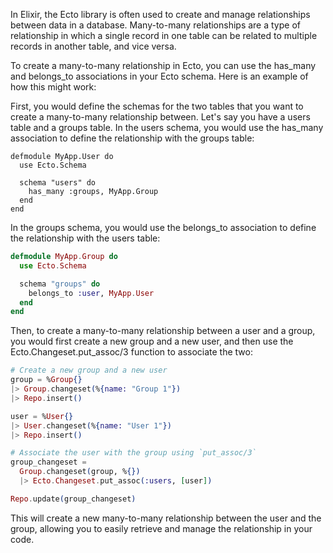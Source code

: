 In Elixir, the Ecto library is often used to create and manage relationships between data in a database. Many-to-many relationships are a type of relationship in which a single record in one table can be related to multiple records in another table, and vice versa.

To create a many-to-many relationship in Ecto, you can use the has_many and belongs_to associations in your Ecto schema. Here is an example of how this might work:

First, you would define the schemas for the two tables that you want to create a many-to-many relationship between. Let's say you have a users table and a groups table. In the users schema, you would use the has_many association to define the relationship with the groups table:

```
defmodule MyApp.User do
  use Ecto.Schema

  schema "users" do
    has_many :groups, MyApp.Group
  end
end
```

In the groups schema, you would use the belongs_to association to define the relationship with the users table:

```elixir
defmodule MyApp.Group do
  use Ecto.Schema

  schema "groups" do
    belongs_to :user, MyApp.User
  end
end
```

Then, to create a many-to-many relationship between a user and a group, you would first create a new group and a new user, and then use the Ecto.Changeset.put_assoc/3 function to associate the two:

```elixir
# Create a new group and a new user
group = %Group{}
|> Group.changeset(%{name: "Group 1"})
|> Repo.insert()

user = %User{}
|> User.changeset(%{name: "User 1"})
|> Repo.insert()

# Associate the user with the group using `put_assoc/3`
group_changeset =
  Group.changeset(group, %{})
  |> Ecto.Changeset.put_assoc(:users, [user])

Repo.update(group_changeset)
```

This will create a new many-to-many relationship between the user and the group, allowing you to easily retrieve and manage the relationship in your code.
